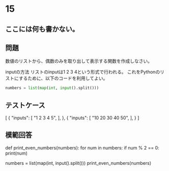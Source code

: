 # 15
ここには何も書かない。
---
## 問題

数値のリストから、偶数のみを取り出して表示する関数を作成しなさい。

inputの方法
リストのinputは1 2 3 4という形式で行われる。
これをPythonのリストにするために、以下のコードを利用してよい。

```python
numbers = list(map(int, input().split()))
```


## テストケース

[
	{
		"inputs": 
		[
			"1 2 3 4 5",
		],
	},
	{
		"inputs": 
		[
			"10 20 30 40 50",
		],
	}
]


## 模範回答
def print_even_numbers(numbers):
    for num in numbers:
        if num % 2 == 0:
            print(num)

numbers = list(map(int, input().split()))
print_even_numbers(numbers)